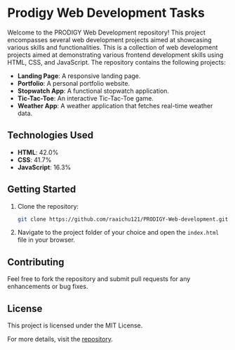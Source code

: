 # Prodigy Web Development Tasks

Welcome to the PRODIGY Web Development repository! This project encompasses several web development projects aimed at showcasing various skills and functionalities.
This is a collection of web development projects aimed at demonstrating various 
frontend development skills using HTML, CSS, and JavaScript. The repository contains the following projects:

- **Landing Page**: A responsive landing page.
- **Portfolio**: A personal portfolio website.
- **Stopwatch App**: A functional stopwatch application.
- **Tic-Tac-Toe**: An interactive Tic-Tac-Toe game.
- **Weather App**: A weather application that fetches real-time weather data.

## Technologies Used

- **HTML**: 42.0%
- **CSS**: 41.7%
- **JavaScript**: 16.3%

## Getting Started

1. Clone the repository:
   ```bash
   git clone https://github.com/raaichu121/PRODIGY-Web-development.git
   ```
2. Navigate to the project folder of your choice and open the `index.html` file in your browser.

## Contributing

Feel free to fork the repository and submit pull requests for any enhancements or bug fixes.

## License

This project is licensed under the MIT License.

For more details, visit the [repository](https://github.com/raaichu121/PRODIGY-Web-development).
